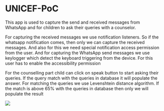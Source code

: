 # UNICEF-PoC

This app is used to capture the send and received messages from WhatsApp and
for children to ask their queries with a counselor.

For capturing the received messages we use notification listeners.
 So if the whatsapp notification comes, then only we can capture the received messages.
And also for this we need special notification access permission from the user.
And for capturing the WhatsApp send messages we use keylogger which detect the keyboard triggering from the device.
For this user has to enable the accessibility permission

For the counselling part child can click on speak button to start asking their queries.
If the query match with the queries in database it will populate the answer.
For matching the queries we use Levenshtein distance algorithm.
If the match is above 65% with the queries in database then only we will populate the result


![](https://github.com/sinergiamedialabs/UNICEF-PoC/blob/main/flow.gif)